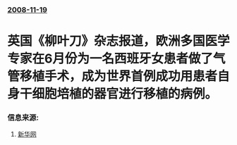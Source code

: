 ### [2008-11-19](/news/2008/11/19/index.md)

##### 
# 英国《柳叶刀》杂志报道，欧洲多国医学专家在6月份为一名西班牙女患者做了气管移植手术，成为世界首例成功用患者自身干细胞培植的器官进行移植的病例。




### 信息来源:

1. [新华网](http://news.xinhuanet.com/world/2008-11/20/content_10384631.htm)
